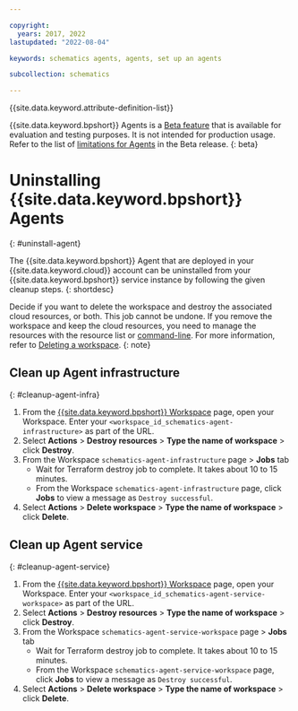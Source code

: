```yaml
---

copyright:
  years: 2017, 2022
lastupdated: "2022-08-04"

keywords: schematics agents, agents, set up an agents

subcollection: schematics

---
```


{{site.data.keyword.attribute-definition-list}}

{{site.data.keyword.bpshort}} Agents is a [Beta feature](/docs/schematics?topic=schematics-agent-beta-limitations) that is available for evaluation and testing purposes. It is not intended for production usage. Refer to the list of [limitations for Agents](/docs/schematics?topic=schematics-agent-beta-limitations) in the Beta release.
{: beta}

# Uninstalling {{site.data.keyword.bpshort}} Agents
{: #uninstall-agent}

The {{site.data.keyword.bpshort}} Agent that are deployed in your {{site.data.keyword.cloud}} account can be uninstalled from your {{site.data.keyword.bpshort}} service instance by following the given cleanup steps.
{: shortdesc}

Decide if you want to delete the workspace and destroy the associated cloud resources, or both. This job cannot be undone. If you remove the workspace and keep the cloud resources, you need to manage the resources with the resource list or [command-line](/docs/schematics?topic=schematics-schematics-cli-reference&interface=cli#schematics-workspace-delete). For more information, refer to [Deleting a workspace](/docs/schematics?topic=schematics-workspace-setup#del-workspace).
{: note}

## Clean up Agent infrastructure
{: #cleanup-agent-infra}

1. From the [{{site.data.keyword.bpshort}} Workspace](https://cloud.ibm.com/schematics/workspaces/) page, open your Workspace. Enter your `<workspace_id_schematics-agent-infrastructure>` as part of the URL.
2. Select **Actions** > **Destroy resources** > **Type the name of workspace** > click **Destroy**.
3. From the Workspace `schematics-agent-infrastructure` page > **Jobs** tab
    - Wait for Terraform destroy job to complete. It takes about 10 to 15 minutes.
    - From the Workspace `schematics-agent-infrastructure` page, click **Jobs** to view a message as `Destroy successful`. 
4. Select **Actions** > **Delete workspace** > **Type the name of workspace** > click **Delete**.

## Clean up Agent service
{: #cleanup-agent-service}

1. From the [{{site.data.keyword.bpshort}} Workspace](https://cloud.ibm.com/schematics/workspaces/) page, open your Workspace. Enter your `<workspace_id_schematics-agent-service-workspace>` as part of the URL.
2. Select **Actions** > **Destroy resources** > **Type the name of workspace** > click **Destroy**.
3. From the Workspace `schematics-agent-service-workspace` page > **Jobs** tab
    - Wait for Terraform destroy job to complete. It takes about 10 to 15 minutes.
    - From the Workspace `schematics-agent-service-workspace` page, click **Jobs** to view a message as `Destroy successful`.
4. Select **Actions** > **Delete workspace** > **Type the name of workspace** > click **Delete**.
